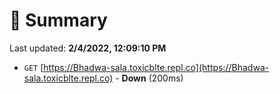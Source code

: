 # 📖 Summary
Last updated: **2/4/2022, 12:09:10 PM**

- `GET` [https://Bhadwa-sala.toxicblte.repl.co](https://Bhadwa-sala.toxicblte.repl.co) - **Down** (200ms)
